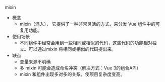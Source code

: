mixin
- 概念
    - mixin（混入）， 它提供了一种非常灵活的方式，来分发 Vue 组件中的可复用功能。
- 使用场景
    - 不同组件中经常会用到一些相同或相似的代码，这些代码的功能相对独立。可以通过mixin 将相同或相似的代码提出来。
- 缺点
    - 变量来源不明确
    - 多 mixin 可能会造成命名冲突（解决方式：Vue 3的组合API）
    - mixin 和组件出现多对多的关系，使项目复杂度变高。
